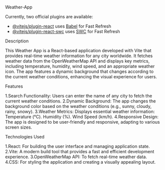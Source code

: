 Weather-App

Currently, two official plugins are available:

- [@vitejs/plugin-react](https://github.com/vitejs/vite-plugin-react/blob/main/packages/plugin-react/README.md) uses [Babel](https://babeljs.io/) for Fast Refresh
- [@vitejs/plugin-react-swc](https://github.com/vitejs/vite-plugin-react-swc) uses [SWC](https://swc.rs/) for Fast Refresh

Description

This Weather App is a React-based application developed with Vite that provides real-time weather information for any city worldwide. It fetches weather data from the OpenWeatherMap API and displays key metrics, including temperature, humidity, wind speed, and an appropriate weather icon. The app features a dynamic background that changes according to the current weather conditions, enhancing the visual experience for users.

Features

1.Search Functionality: Users can enter the name of any city to fetch the current weather conditions.
2.Dynamic Background: The app changes the background color based on the weather conditions (e.g., sunny, cloudy, rainy, snowy). 
3.Weather Metrics: Displays essential weather information:
Temperature (°C). Humidity (%). Wind Speed (km/h). 
4.Responsive Design: The app is designed to be user-friendly and responsive, adapting to various screen sizes.

Technologies Used

1.React: For building the user interface and managing application state.
2.Vite: A modern build tool that provides a fast and efficient development experience. 
3.OpenWeatherMap API: To fetch real-time weather data. 
4.CSS: For styling the application and creating a visually appealing layout.
